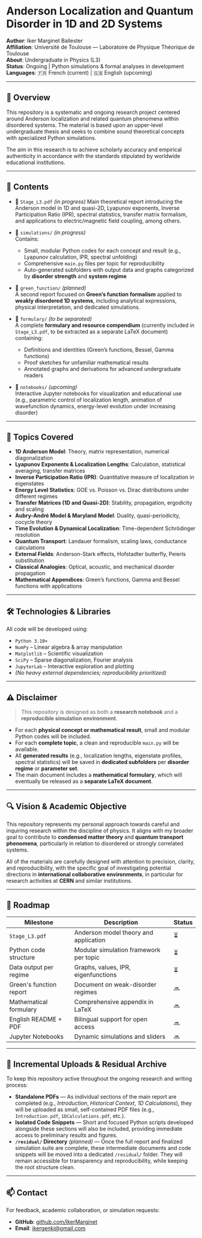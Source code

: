 # Anderson Localization and Quantum Disorder in 1D and 2D Systems

**Author**: Iker Marginet Ballester  
**Affiliation**: Université de Toulouse — Laboratoire de Physique Théorique de Toulouse  
**About**: Undergraduate in Physics (L3)  
**Status**: Ongoing | Python simulations & formal analyses in development  
**Languages**: 🇫🇷 French (current) | 🇬🇧 English (upcoming)

---

## 📘 Overview

This repository is a systematic and ongoing research project centered around Anderson localization and related quantum phenomena within disordered systems. The material is based upon an upper-level undergraduate thesis and seeks to combine sound theoretical concepts with specialized Python simulations.

The aim in this research is to achieve scholarly accuracy and empirical authenticity in accordance with the standards stipulated by worldwide educational institutions.

---

## 📂 Contents

- 📄 `Stage_L3.pdf` *(in progress)*
  Main theoretical report introducing the Anderson model in 1D and quasi-2D, Lyapunov exponents, Inverse Participation Ratio (IPR), spectral statistics, transfer matrix formalism, and applications to electric/magnetic field coupling, among others.

- 📁 `simulations/` *(in progress)*  
  Contains:
  - Small, modular Python codes for each concept and result (e.g., Lyapunov calculation, IPR, spectral unfolding)
  - Comprehensive `main.py` files per topic for reproducibility
  - Auto-generated subfolders with output data and graphs categorized by **disorder strength** and **system regime**

- 📁 `green_function/` *(planned)*  
  A second report focused on **Green’s function formalism** applied to **weakly disordered 1D systems**, including analytical expressions, physical interpretation, and dedicated simulations.

- 📁 `formulary/` *(to be separated)*  
  A complete **formulary and resource compendium** (currently included in `Stage_L3.pdf`, to be extracted as a separate LaTeX document) containing:
  - Definitions and identities (Green’s functions, Bessel, Gamma functions)
  - Proof sketches for unfamiliar mathematical results
  - Annotated graphs and derivations for advanced undergraduate readers

- 📁 `notebooks/` *(upcoming)*  
  Interactive Jupyter notebooks for visualization and educational use (e.g., parametric control of localization length, animation of wavefunction dynamics, energy-level evolution under increasing disorder)

---

## 🧠 Topics Covered

- **1D Anderson Model**: Theory, matrix representation, numerical diagonalization
- **Lyapunov Exponents & Localization Lengths**: Calculation, statistical averaging, transfer matrices
- **Inverse Participation Ratio (IPR)**: Quantitative measure of localization in eigenstates
- **Energy Level Statistics**: GOE vs. Poisson vs. Dirac distributions under different regimes
- **Transfer Matrices (1D and Quasi-2D)**: Stability, propagation, ergodicity and scaling
- **Aubry-André Model & Maryland Model**: Duality, quasi-periodicity, cocycle theory
- **Time Evolution & Dynamical Localization**: Time-dependent Schrödinger resolution
- **Quantum Transport**: Landauer formalism, scaling laws, conductance calculations
- **External Fields**: Anderson-Stark effects, Hofstadter butterfly, Peierls substitution
- **Classical Analogies**: Optical, acoustic, and mechanical disorder propagation
- **Mathematical Appendices**: Green’s functions, Gamma and Bessel functions with applications

---

## 🛠 Technologies & Libraries

All code will be developed using:

- `Python 3.10+`
- `NumPy` – Linear algebra & array manipulation  
- `Matplotlib` – Scientific visualization  
- `SciPy` – Sparse diagonalization, Fourier analysis  
- `JupyterLab` – Interactive exploration and plotting  
- *(No heavy external dependencies; reproducibility prioritized)*

---

## ⚠️ Disclaimer

> This repository is designed as both a **research notebook** and a **reproducible simulation environment**.  

- For each **physical concept or mathematical result**, small and modular Python codes will be included.
- For each **complete topic**, a clean and reproducible `main.py` will be available.
- All **generated results** (e.g., localization lengths, eigenstate profiles, spectral statistics) will be saved in **dedicated subfolders** per **disorder regime** or **parameter set**.
- The main document includes a **mathematical formulary**, which will eventually be released as a **separate LaTeX document**.

---

## 🔍 Vision & Academic Objective

This repository represents my personal approach towards careful and inquiring research within the discipline of physics. It aligns with my broader goal to contribute to **condensed matter theory** and **quantum transport phenomena**, particularly in relation to disordered or strongly correlated systems.

All of the materials are carefully designed with attention to precision, clarity, and reproducibility, with the specific goal of investigating potential directions in **international collaborative environments**, in particular for research activities at **CERN** and similar institutions.

---

## 📌 Roadmap

| Milestone | Description | Status |
|----------|-------------|--------|
| `Stage_L3.pdf` | Anderson model theory and application | ⏳ |
| Python code structure | Modular simulation framework per topic | ⏳ |
| Data output per regime | Graphs, values, IPR, eigenfunctions | ⏳ |
| Green's function report | Document on weak-disorder regimes | 🔜 |
| Mathematical formulary | Comprehensive appendix in LaTeX | 🔜 |
| English README + PDF | Bilingual support for open access | 🔜 |
| Jupyter Notebooks | Dynamic simulations and sliders | 🔜 |

---

## 📄 Incremental Uploads & Residual Archive

To keep this repository active throughout the ongoing research and writing process:

- **Standalone PDFs** — As individual sections of the main report are completed (e.g., *Introduction*, *Historical Context*, *1D Calculations*), they will be uploaded as small, self-contained PDF files (e.g., `Introduction.pdf`, `1DCalculations.pdf`, etc.).
- **Isolated Code Snippets** — Short and focused Python scripts developed alongside these sections will also be included, providing immediate access to preliminary results and figures.
- **`/residual/` Directory** *(planned)* — Once the full report and finalized simulation suite are complete, these intermediate documents and code snippets will be moved into a dedicated `/residual/` folder. They will remain accessible for transparency and reproducibility, while keeping the root structure clean.

---

## 📫 Contact

For feedback, academic collaboration, or simulation requests:

- **GitHub**: [github.com/IkerMarginet](https://github.com/IkerMarginet)
- **Email**: ikergenki@gmail.com




